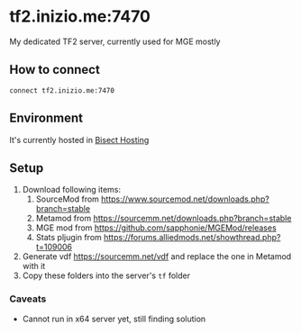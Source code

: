 # tf2.inizio.me:7470

My dedicated TF2 server, currently used for MGE mostly

## How to connect

```
connect tf2.inizio.me:7470
```

## Environment

It's currently hosted in [Bisect Hosting](https://games.bisecthosting.com)

## Setup

1. Download following items:
    1. SourceMod from https://www.sourcemod.net/downloads.php?branch=stable
    2. Metamod from https://sourcemm.net/downloads.php?branch=stable
    3. MGE mod from https://github.com/sapphonie/MGEMod/releases
    4. Stats pljugin from https://forums.alliedmods.net/showthread.php?t=109006
2. Generate vdf https://sourcemm.net/vdf and replace the one in Metamod with it
3. Copy these folders into the server's `tf` folder

### Caveats

- Cannot run in x64 server yet, still finding solution
